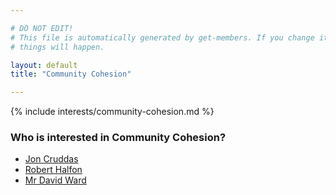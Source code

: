 ```yaml
---

# DO NOT EDIT!
# This file is automatically generated by get-members. If you change it, bad
# things will happen.

layout: default
title: "Community Cohesion"

---
```


{% include interests/community-cohesion.md %}

### Who is interested in Community Cohesion?


* [Jon Cruddas](../members/jon-cruddas.html)
* [Robert Halfon](../members/robert-halfon.html)
* [Mr David Ward](../members/mr-david-ward.html)
